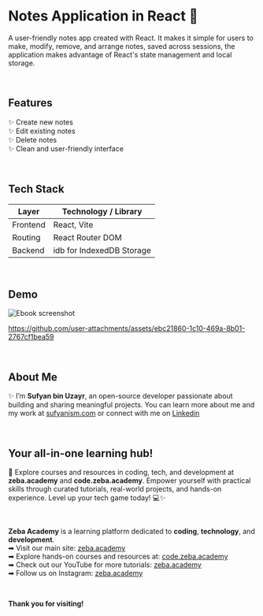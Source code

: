 # Notes Application in React 📓
A user-friendly notes app created with React. It makes it simple for users to make, modify, remove, and arrange notes, saved across sessions, the application makes advantage of React's state management and local storage.

<br/>

## Features
✨ Create new notes <br/>
✨ Edit existing notes <br/>
✨ Delete notes <br/>
✨ Clean and user-friendly interface <br/>

<br/>

##  Tech Stack

| Layer          | Technology / Library        |
|----------------|------------------------------|
| Frontend       | React, Vite                  |
| Routing        | React Router DOM             |
| Backend        | idb for IndexedDB Storage  |

<br/>

## Demo
![Ebook screenshot](https://github.com/user-attachments/assets/701294b9-dc99-4647-9285-8ba275c6a9f6)

https://github.com/user-attachments/assets/ebc21860-1c10-469a-8b01-2767cf1bea59




</br>


## About Me 
✨ I’m **Sufyan bin Uzayr**, an open-source developer passionate about building and sharing meaningful projects.
You can learn more about me and my work at [sufyanism.com](https://sufyanism.com/) or connect with me on [Linkedin](https://www.linkedin.com/in/sufyanism)

</br>

## Your all-in-one learning hub! 
🚀 Explore courses and resources in coding, tech, and development at **zeba.academy** and **code.zeba.academy**. Empower yourself with practical skills through curated tutorials, real-world projects, and hands-on experience. Level up your tech game today! 💻✨

</br>

**Zeba Academy**  is a learning platform dedicated to **coding**, **technology**, and **development**.  
➡ Visit our main site: [zeba.academy](https://zeba.academy)   </br>
➡ Explore hands-on courses and resources at: [code.zeba.academy](https://code.zeba.academy)   </br>
➡ Check out our YouTube for more tutorials: [zeba.academy](https://www.youtube.com/@zeba.academy)  </br>
➡ Follow us on Instagram: [zeba.academy](https://www.instagram.com/zeba.academy/)  </br>

</br>

**Thank you for visiting!** 

<div style="margin-bottom:20px;"></div> <!-- adds space above -->
